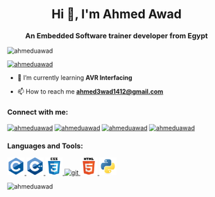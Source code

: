 
<h1 align="center">Hi 👋, I'm Ahmed Awad</h1>
<h3 align="center">An Embedded Software trainer developer from Egypt</h3>

<p align="left"> <img src="https://komarev.com/ghpvc/?username=ahmeduawad&label=Profile%20views&color=0e75b6&style=flat" alt="ahmeduawad" /> </p>

<p align="left"> <a href="https://twitter.com/ahmeduawad" target="blank"><img src="https://img.shields.io/twitter/follow/ahmeduawad?logo=twitter&style=for-the-badge" alt="ahmeduawad" /></a> </p>

- 🌱 I’m currently learning **AVR Interfacing**

- 📫 How to reach me **ahmed3wad1412@gmail.com**

<h3 align="left">Connect with me:</h3>
<p align="left">
<a href="https://twitter.com/ahmeduawad" target="blank"><img align="center" src="https://raw.githubusercontent.com/rahuldkjain/github-profile-readme-generator/master/src/images/icons/Social/twitter.svg" alt="ahmeduawad" height="30" width="40" /></a>
<a href="https://linkedin.com/in/ahmeduawad" target="blank"><img align="center" src="https://raw.githubusercontent.com/rahuldkjain/github-profile-readme-generator/master/src/images/icons/Social/linked-in-alt.svg" alt="ahmeduawad" height="30" width="40" /></a>
<a href="https://fb.com/ahmeduawad" target="blank"><img align="center" src="https://raw.githubusercontent.com/rahuldkjain/github-profile-readme-generator/master/src/images/icons/Social/facebook.svg" alt="ahmeduawad" height="30" width="40" /></a>
<a href="https://instagram.com/ahmeduawad" target="blank"><img align="center" src="https://raw.githubusercontent.com/rahuldkjain/github-profile-readme-generator/master/src/images/icons/Social/instagram.svg" alt="ahmeduawad" height="30" width="40" /></a>
</p>

<h3 align="left">Languages and Tools:</h3>
<p align="left"> <a href="https://www.cprogramming.com/" target="_blank" rel="noreferrer"> <img src="https://raw.githubusercontent.com/devicons/devicon/master/icons/c/c-original.svg" alt="c" width="40" height="40"/> </a> <a href="https://www.w3schools.com/cpp/" target="_blank" rel="noreferrer"> <img src="https://raw.githubusercontent.com/devicons/devicon/master/icons/cplusplus/cplusplus-original.svg" alt="cplusplus" width="40" height="40"/> </a> <a href="https://www.w3schools.com/css/" target="_blank" rel="noreferrer"> <img src="https://raw.githubusercontent.com/devicons/devicon/master/icons/css3/css3-original-wordmark.svg" alt="css3" width="40" height="40"/> </a> <a href="https://git-scm.com/" target="_blank" rel="noreferrer"> <img src="https://www.vectorlogo.zone/logos/git-scm/git-scm-icon.svg" alt="git" width="40" height="40"/> </a> <a href="https://www.w3.org/html/" target="_blank" rel="noreferrer"> <img src="https://raw.githubusercontent.com/devicons/devicon/master/icons/html5/html5-original-wordmark.svg" alt="html5" width="40" height="40"/> </a> <a href="https://www.python.org" target="_blank" rel="noreferrer"> <img src="https://raw.githubusercontent.com/devicons/devicon/master/icons/python/python-original.svg" alt="python" width="40" height="40"/> </a> </p>

<p><img align="center" src="https://github-readme-stats.vercel.app/api/top-langs?username=ahmeduawad&show_icons=true&locale=en&layout=compact" alt="ahmeduawad" /></p>
